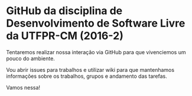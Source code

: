 # GitHub da disciplina de Desenvolvimento de Software Livre da UTFPR-CM (2016-2)

Tentaremos realizar nossa interação via GitHub para que vivenciemos um pouco do ambiente.

Vou abrir issues para trabalhos e utilizar wiki para que mantenhamos informações sobre os trabalhos, grupos e andamento das tarefas.

Vamos nessa!
